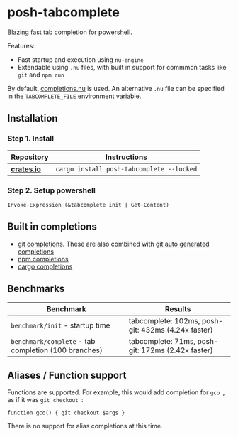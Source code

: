 # posh-tabcomplete

Blazing fast tab completion for powershell.

Features:
* Fast startup and execution using `nu-engine`
* Extendable using `.nu` files, with built in support for commmon tasks like `git` and `npm run`

By default, [completions.nu](./resource/completions.nu) is used. An alternative `.nu` file can be specified in the `TABCOMPLETE_FILE` environment variable.

## Installation

### Step 1. Install

| Repository      | Instructions                             |
| --------------- | ---------------------------------------  |
| **[crates.io]** | `cargo install posh-tabcomplete --locked`|


### Step 2. Setup powershell
```pwsh
Invoke-Expression (&tabcomplete init | Get-Content)
```

[crates.io]: https://crates.io/crates/starship

## Built in completions
* [git completions](https://github.com/nushell/nu_scripts/blob/main/custom-completions/git/git-completions.nu). These are also combined with [git auto generated completions](https://github.com/nushell/nu_scripts/blob/main/custom-completions/auto-generate/completions/git.nu)
* [npm completions](https://github.com/nushell/nu_scripts/blob/main/custom-completions/npm/npm-completions.nu)
* [cargo completions](https://github.com/nushell/nu_scripts/blob/main/custom-completions/cargo/cargo-completions.nu)

## Benchmarks

Benchmark | Results
----------|-----------
`benchmark/init` - startup time | tabcomplete: 102ms, posh-git: 432ms (4.24x faster)
`benchmark/complete` - tab completion (100 branches) | tabcomplete: 71ms, posh-git: 172ms (2.42x faster)

## Aliases / Function support
Functions are supported. For example, this would add completion for `gco `, as if it was `git checkout `:
```pwsh
function gco() { git checkout $args }
```

There is no support for alias completions at this time.